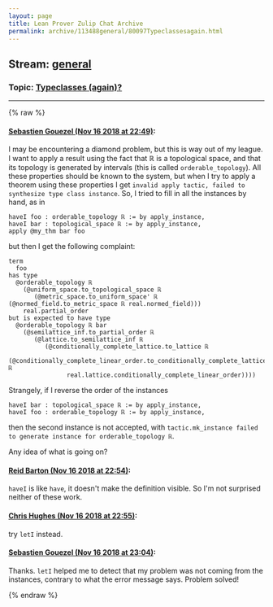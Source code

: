 ```yaml
---
layout: page
title: Lean Prover Zulip Chat Archive 
permalink: archive/113488general/80097Typeclassesagain.html
---
```


## Stream: [general](index.html)
### Topic: [Typeclasses (again)?](80097Typeclassesagain.html)

---


{% raw %}
#### [ Sebastien Gouezel (Nov 16 2018 at 22:49)](https://leanprover.zulipchat.com/#narrow/stream/113488-general/topic/Typeclasses%20%28again%29%3F/near/147848580):
I may be encountering a diamond problem, but this is way out of my league. I want to apply a result using the fact that ℝ is a topological space, and that its topology is generated by intervals (this is called `orderable_topology`). All these properties should be known to the system, but when I try to apply a theorem using these properties I get `invalid apply tactic, failed to synthesize type class instance`. So, I tried to fill in all the instances by hand, as in
```lean
haveI foo : orderable_topology ℝ := by apply_instance,
haveI bar : topological_space ℝ := by apply_instance,
apply @my_thm bar foo
```
but then I get the following complaint:
```lean
term
  foo
has type
  @orderable_topology ℝ
    (@uniform_space.to_topological_space ℝ
       (@metric_space.to_uniform_space' ℝ (@normed_field.to_metric_space ℝ real.normed_field)))
    real.partial_order
but is expected to have type
  @orderable_topology ℝ bar
    (@semilattice_inf.to_partial_order ℝ
       (@lattice.to_semilattice_inf ℝ
          (@conditionally_complete_lattice.to_lattice ℝ
             (@conditionally_complete_linear_order.to_conditionally_complete_lattice ℝ
                real.lattice.conditionally_complete_linear_order))))
```
Strangely, if I reverse the order of the instances
```lean
haveI bar : topological_space ℝ := by apply_instance,
haveI foo : orderable_topology ℝ := by apply_instance,
```
then the second instance is not accepted, with `tactic.mk_instance failed to generate instance for orderable_topology ℝ`.

Any idea of what is going on?

#### [ Reid Barton (Nov 16 2018 at 22:54)](https://leanprover.zulipchat.com/#narrow/stream/113488-general/topic/Typeclasses%20%28again%29%3F/near/147848900):
`haveI` is like `have`, it doesn't make the definition visible. So I'm not surprised neither of these work.

#### [ Chris Hughes (Nov 16 2018 at 22:55)](https://leanprover.zulipchat.com/#narrow/stream/113488-general/topic/Typeclasses%20%28again%29%3F/near/147848916):
try `letI` instead.

#### [ Sebastien Gouezel (Nov 16 2018 at 23:04)](https://leanprover.zulipchat.com/#narrow/stream/113488-general/topic/Typeclasses%20%28again%29%3F/near/147849403):
Thanks. `letI` helped me to detect that my problem was not coming from the instances, contrary to what the error message says. Problem solved!


{% endraw %}
